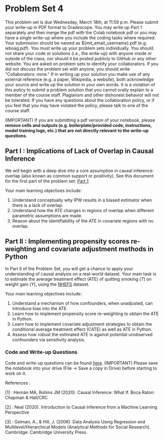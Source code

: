 # Problem Set 4

This problem set is due Wednesday, March 18th, at 11:59 p.m. Please submit your write-up in PDF format to Gradescope. You may write up Part 1 separately and then merge the pdf with the Colab notebook pdf or you may have a single write-up where you include the coding tasks where required. Your submission should be named as ${mit_email_username}.pdf (e.g. wboag.pdf). You must write up your problem sets individually. You should not share your code or solutions (i.e., the write-up) with anyone inside or outside of the class, nor should it be posted publicly to GitHub or any other website. You are asked on problem sets to identify your collaborators. If you did not discuss the problem set with anyone, you should write "Collaborators: none." If in writing up your solution you make use of any external reference (e.g. a paper, Wikipedia, a website), both acknowledge your source and write up the solution in your own words. It is a violation of this policy to submit a problem solution that you cannot orally explain to a member of the course staff. Plagiarism and other dishonest behavior will not be tolerated. If you have any questions about the collaboration policy, or if you feel that you may have violated the policy, please talk to one of the course staff.

(IMPORTANT) If you are submitting a pdf version of your notebook, please **remove cells and outputs (e.g. boilerplate/provided code, instructions, model training logs, etc.) that are not directly relevant to the write-up questions.**

## Part I : Implications of Lack of Overlap in Causal Inference
We will begin with a deep dive into a core assumption in causal inference: overlap (also known as common support or positivity). See this document for the first part of the problem set: [Part 1](./ps4_part1.pdf)

Your main learning objectives include: 
1. Understand conceptually why IPW results in a biased estimator when there is a lack of overlap. 
2. Understand how the ATE changes in regions of overlap when different parametric assumptions are made.
3. Reason about the identifiability of the ATE in covariate regions with no overlap.

## Part II : Implementing propensity scores re-weighting and covariate adjustment methods in Python

In Part II of the Problem Set, you will get a chance to apply your understanding of causal analysis on a real-world dataset. Your main task is to estimate the average treatment effect (ATE) of quitting smoking ($T$) on weight gain ($Y$), using the [NHEFS](https://wwwn.cdc.gov/nchs/nhanes/nhefs/default.aspx/) dataset. 

Your main learning objectives include:
1. Understand a mechanism of how confounders, when unadjusted, can introduce bias into the ATE. 
2. Learn how to implement propensity score re-weighting to obtain the ATE in Python.
3. Learn how to implement covariate adjustment strategies to obtain the conditional average treatment effect (CATE) as well as ATE in Python.
4. Assess how robust the estimated ATE is against potential unobserved confounders via sensitivity analysis. 

### Code and Write-up Questions
Code and write-up questions can be found [here](https://colab.research.google.com/drive/1StClzgknVBwCBp_kPue7W1Km4nwWs3uv?usp=sharing). (IMPORTANT) Please save the notebook into your drive (File -> Save a copy in Drive) before starting to work on it.

References :

[1] : Hernán MA, Robins JM (2020). Causal Inference: What If. Boca Raton: Chapman & Hall/CRC

[2] : Neal (2020). Introduction to Causal Inference from a Machine Learning Perspective

[3] : Gelman, A., & Hill, J. (2006). Data Analysis Using Regression and Multilevel/Hierarchical Models (Analytical Methods for Social Research). Cambridge: Cambridge University Press.
